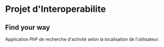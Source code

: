 # Projet d'Interoperabilite
## Find your way

Application PhP de recherche d'activité selon la localisation de l'utilisateur.
